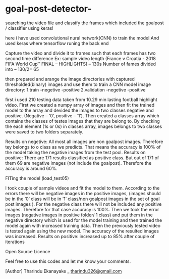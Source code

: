 # goal-post-detector-
searching the video file and classify the frames which included the goalpost / classifier using keras!

here i have used convolutional nural network(CNN) to train the model.And used keras where tensorflow runing the back end 

Capture the video and divide it to frames such that each frames has two second time difference 
Ex: sample video length (France v Croatia - 2018 FIFA World Cup™ FINAL – HIGHLIGHTS) – 130s
Number of fames divided into – 130/2= 65

then prepared and arange the image directories with captured thresholded(binary) images and use them to train a CNN model
image directory:
   1.train
      -negetive 
      -positive
   2.validation 
      -negetive 
      -positive
      
first i  used 210 testing data taken from 10.29 min lasting football highlight video.
First we created a numpy array of images and then fit the trained model to the array and devided the images to two classes negative 
and positive. (Negative – ‘0’, positive – ‘1’).
Then created a classes array which contains the classes of  testes images that they are belong to.
By checking the each element (1s or 0s) in classes array, images belongs to two classes were  saved to two folders separately.

  Results on negetive: All most all images are non goalpost images. Therefore tey belongs to o class as we predicts. 
                       That means the accuracy is 100% of the model taking the negative images from the test pool.
  Results on positive: There are 171 results classified as positive class. 
                       But out of 171 of them 69 are negative images (not include the goalpost). Therefore the accuracy is around 60%.
 
FITing the model (load_test05)

I took couple of sample videos and fit the model to them.
According to the errors there will be negative images in the positive images,
(images should be in the ‘0’ class will be in ‘1’ class/non goalpost images in the set of goal post images ).
For the negative class there will not be included any positive images. Therefore for that case accuracy is 100%.
Then we took the error images (negative images in positive folder/ 1 class) and put them in the negative directory which is used 
for the model training and then trained the model again with increased training data. 
Then the previously tested video is tested again using the new model. The accuracy of the resulted images was increased.
Results on positive: increased up to 85% after couple of iterations

Open Source Licence

Feel free to use this codes and let me know your comments.

[Author] Tharindu Ekanayake _ tharindu326@gmail.com
